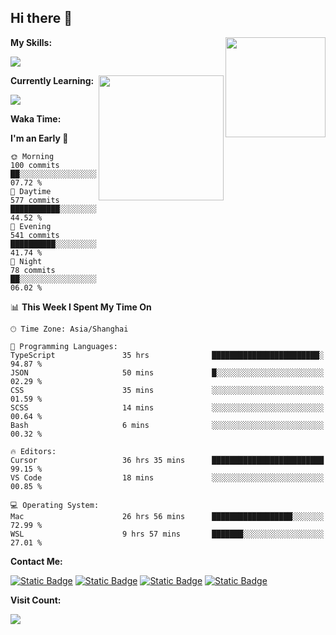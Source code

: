 ## Hi there 👋

<img align="right" height=160 src="https://s2.loli.net/2024/05/01/uw3cVq5TUCnhYLy.png" />

**My Skills:**
<p align="left">
  <a href="https://skillicons.dev">
    <img src="https://skillicons.dev/icons?i=git,docker,go,js,ts,react,vue,tailwind,electron,nextjs&perline=8" />
  </a>
</p>

<a href="https://github.com/anuraghazra/convoychat">
  <img height=200 align="right" src="https://stats.ronki.moe/api/top-langs?username=lonzzi&layout=compact&langs_count=8&card_width=320" />
</a>

**Currently Learning:**
<p align="left">
  <a href="https://skillicons.dev">
    <img src="https://skillicons.dev/icons?i=flutter,dart,py,rust" />
  </a>
</p>



**Waka Time:**
<!--START_SECTION:waka-->
**I'm an Early 🐤** 

```text
🌞 Morning                100 commits         ██░░░░░░░░░░░░░░░░░░░░░░░   07.72 % 
🌆 Daytime                577 commits         ███████████░░░░░░░░░░░░░░   44.52 % 
🌃 Evening                541 commits         ██████████░░░░░░░░░░░░░░░   41.74 % 
🌙 Night                  78 commits          ██░░░░░░░░░░░░░░░░░░░░░░░   06.02 % 
```


📊 **This Week I Spent My Time On** 

```text
🕑︎ Time Zone: Asia/Shanghai

💬 Programming Languages: 
TypeScript               35 hrs              ████████████████████████░   94.87 % 
JSON                     50 mins             █░░░░░░░░░░░░░░░░░░░░░░░░   02.29 % 
CSS                      35 mins             ░░░░░░░░░░░░░░░░░░░░░░░░░   01.59 % 
SCSS                     14 mins             ░░░░░░░░░░░░░░░░░░░░░░░░░   00.64 % 
Bash                     6 mins              ░░░░░░░░░░░░░░░░░░░░░░░░░   00.32 % 

🔥 Editors: 
Cursor                   36 hrs 35 mins      █████████████████████████   99.15 % 
VS Code                  18 mins             ░░░░░░░░░░░░░░░░░░░░░░░░░   00.85 % 

💻 Operating System: 
Mac                      26 hrs 56 mins      ██████████████████░░░░░░░   72.99 % 
WSL                      9 hrs 57 mins       ███████░░░░░░░░░░░░░░░░░░   27.01 % 
```


<!--END_SECTION:waka-->

**Contact Me:**
<p>
  <a href="https://space.bilibili.com/13424328"><img alt="Static Badge" src="https://img.shields.io/badge/bilibili-ColourCode?style=flat-square&logo=bilibili&color=%23fb7299"></a>
  <a href="https://github.com/lonzzi"><img alt="Static Badge" src="https://img.shields.io/badge/GitHub-ColourCode?style=flat-square&logo=GitHub&color=%23555555"></a>
  <a href="https://twitter.com/lonzzi102"><img alt="Static Badge" src="https://img.shields.io/badge/X-ColourCode?style=flat-square&logo=x&color=%231D9BF0"></a>
  <a href="https://t.me/ronkimoe"><img alt="Static Badge" src="https://img.shields.io/badge/telegram-ColourCode?style=flat-square&logo=telegram&color=%23ED1965"></a>
</p>

**Visit Count:**
<p>
  <img src="https://count.ronki.moe/github:lonzzi?theme=rule34&render=pixelated">
</p>
